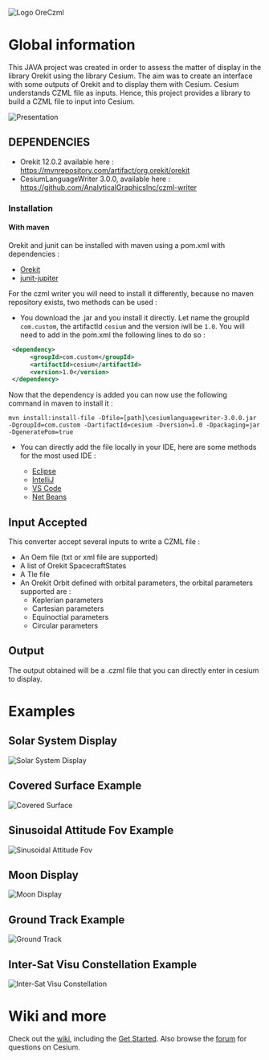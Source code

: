 ![Logo OreCzml](https://github.com/Zudokakikuto/OreCZML/blob/master/src/main/resources/OreCZML.png?raw=true)


# Global information

This JAVA project was created in order to assess the matter of display in the library Orekit using the library Cesium.
The aim was to create an interface with some outputs of Orekit and to display them with Cesium. 
Cesium understands CZML file as inputs. Hence, this project provides a library to build a CZML file to input into Cesium.

![Presentation](https://gitlab.orekit.org/Zudo/oreczml/-/raw/master/src/main/resources/sinusoidalAttitudeFovGIF.gif)


## DEPENDENCIES

- Orekit 12.0.2 available here : https://mvnrepository.com/artifact/org.orekit/orekit
- CesiumLanguageWriter 3.0.0, available here : https://github.com/AnalyticalGraphicsInc/czml-writer

### Installation

#### With maven

Orekit and junit can be installed with maven using a pom.xml with dependencies :
* [Orekit](https://mvnrepository.com/artifact/org.orekit/orekit)
* [junit-jupiter](https://mvnrepository.com/artifact/org.junit.jupiter/junit-jupiter)

For the czml writer you will need to install it differently, because no maven repository exists, two methods can be used : 

* You download the .jar and you install it directly. Let name the groupId `com.custom`, the artifactId `cesium` and the version iwll be `1.0`. You will need to add in the pom.xml the following lines to do so :
```xml
 <dependency>
      <groupId>com.custom</groupId>
      <artifactId>cesium</artifactId>
      <version>1.0</version>
 </dependency>
```
Now that the dependency is added you can now use the following command in maven to install it :

`mvn install:install-file -Dfile=[path]\cesiumlanguagewriter-3.0.0.jar -DgroupId=com.custom -DartifactId=cesium -Dversion=1.0 -Dpackaging=jar -DgeneratePom=true`

* You can directly add the file locally in your IDE, here are some methods for the most used IDE :

  * [Eclipse](https://stackoverflow.com/questions/3280353/how-to-import-a-jar-in-eclipse)
  * [IntelliJ](https://www.geeksforgeeks.org/how-to-add-external-jar-file-to-an-intellij-idea-project/)
  * [VS Code](https://www.codeproject.com/Questions/5281024/How-to-import-jar-file-in-vs-code)
  * [Net Beans](https://stackoverflow.com/questions/17693040/adding-external-jar-to-maven-project-in-netbeans)


## Input Accepted 

This converter accept several inputs to write a CZML file :

- An Oem file (txt or xml file are supported)
- A list of Orekit SpacecraftStates
- A Tle file
- An Orekit Orbit defined with orbital parameters, the orbital parameters supported are : 
    - Keplerian parameters
    - Cartesian parameters
    - Equinoctial parameters
    - Circular parameters


## Output

The output obtained will be a .czml file that you can directly enter in cesium to display.


# Examples 

## Solar System Display

![Solar System Display](https://i.giphy.com/media/v1.Y2lkPTc5MGI3NjExbHd0enEyeWhrYnV4cDQ0Z2wzb2IxcmJlcXBocWJkeDFyN2FzaWVzeCZlcD12MV9pbnRlcm5hbF9naWZfYnlfaWQmY3Q9Zw/YKFBmvZe9JbmbKXhWm/giphy.gif)

## Covered Surface Example

![Covered Surface](https://i.giphy.com/media/v1.Y2lkPTc5MGI3NjExdXBseXp3eTFrMjNseXZoeG04M2FnOW9hdWZqYnRremM5cWpucWx4aiZlcD12MV9pbnRlcm5hbF9naWZfYnlfaWQmY3Q9Zw/fSNucd4JHr9G9z0brG/giphy-downsized-large.gif)

## Sinusoidal Attitude Fov Example

![Sinusoidal Attitude Fov](https://i.giphy.com/media/v1.Y2lkPTc5MGI3NjExdWhiN2R2aDI3dXNkaHBjeDFtMGw4OTBxODMzYW54eGY1cGdkZDZnMCZlcD12MV9pbnRlcm5hbF9naWZfYnlfaWQmY3Q9Zw/02iHrLPwHaXnWME0XC/giphy.gif)

## Moon Display

![Moon Display](https://i.giphy.com/media/v1.Y2lkPTc5MGI3NjExZzJzeTByNGZ4eTZoYWp2bGd2c3cyOTJvMXFwZmMwYjJoY2FscmRvZiZlcD12MV9pbnRlcm5hbF9naWZfYnlfaWQmY3Q9Zw/m8sNJc6JvoKMyCcXqP/giphy.gif)

## Ground Track Example

![Ground Track](https://i.giphy.com/media/v1.Y2lkPTc5MGI3NjExcW4wb3NuMjdnZGxzczR4ajNmbXNqNjFwc2Nua3NrejljNmFmZW82OSZlcD12MV9pbnRlcm5hbF9naWZfYnlfaWQmY3Q9Zw/H75MxF2ReiOjM4gUvN/giphy.gif)

## Inter-Sat Visu Constellation Example

![Inter-Sat Visu Constellation](https://i.giphy.com/media/v1.Y2lkPTc5MGI3NjExMTI5M21jc2tvcmFxYm5iMGdhZXFwd3ZwYTI2aGt3MTk2eTBleXUxZCZlcD12MV9pbnRlcm5hbF9naWZfYnlfaWQmY3Q9Zw/X4zRZIzjea8V58uuH3/giphy.gif)


# Wiki and more #

Check out the [wiki](https://gitlab.orekit.org/Zudo/oreczml/-/wikis/home), including the [Get Started](https://gitlab.orekit.org/Zudo/oreczml/-/wikis/Get-Started?redirected_from=How-to-get-started). Also browse the [forum](https://community.cesium.com/) for questions on Cesium.
